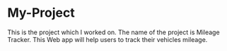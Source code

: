 # My-Project
This is the project which I worked on. The name of the project is Mileage Tracker. This Web app will help users to track their vehicles mileage.
